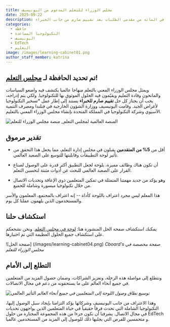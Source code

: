 ```yaml
---
title: مجلس الوزراء للتعلم المدعوم من اليونيسيف
date: 2025-09-22
description: وقد اختيرت لوحة للتعلم المدعوم من اليونيسيف، وهي منبر عالمي يقبل فيه أقل من 5 في المائة من مقدمي الطلبات بعد تقييم صارم من جانب الخبراء.
categories:
  - حافظة
  - التكنولوجيا المساعدة
  - اليونيسيف
  - EdTech
  - التعليم
image: /images/learning-cabinet01.png
author_staff_member: katrina
---
```


## تم تحديد الحافظة لـ [مجلس التعلم](https://www.learningcabinet.org/tool/cboard-aac/)!

ويمثل مجلس الوزراء المعني بالتعلم منهاجا عالميا يكتشف فيه واضعو السياسات والمانحون وقادة التعليم ويقيّمون فيه الحلول الموثوق بها للتكنولوجيا. ولكي يتم إدراجه، يجب أن يجتاز كل حل **تقييم صارم للخبراء** يستند إلى إطار عمل \*تسخير التكنولوجيا لأغراض الجيد. وقامت اليونيسيف ووزارة الشؤون الخارجية في فنلندا ومصرف التنمية الآسيوي وشركة التكنولوجيا في المملكة المتحدة بإنشاء مجلس الوزراء المعني بالتعليم.

![منصة مجلس الوزراء للتعلم](/images/learning-cabinet03.png) _المنصة العالمية لمجلس التعلم

## تقدير مرموق

- أقل من **5% من المتقدمين** يقبلون في مجلس إدارة التعلم، مما يجعل هذا التحقق من تأثير لوحة التطبيقات وقابليتها للتوسع على الصعيد العالمي.

- أن تكون هناك وظائف مميزة، بلوحة لجعل التطبيق أكثر قدرة على الوصول لصناع القرار على الصعيد العالمي للبحث عن أدوات مثبتة لتحسين التعلم.

- وهو يؤكد من جديد مهمتنا المتمثلة في تمكين المتعلمين ذوي الإعاقة وتحديات الاتصال من خلال تكنولوجيا ميسورة وشاملة للجميع.

هذا المعلم ليس مجرد اعتراف باللوحة كأداة -- إنه اعتراف بالمجتمع، المعلمون والأسر والمستخدمون الذين يلهمون عملنا كل يوم.

## استكشاف حلنا

يمكنك استكشاف صفحة الحل المنشورة هنا: [لوحة في مجلس التعلم](https://www.learningcabinet.org/tool/cboard-aac/). ونحن نشجعكم على استكشاف جميع الحلول العظيمة التي تم اختيارها.

![صفحة الحل] (/images/learning-cabinet04.png) _Cboard's صفحة مخصصة في مجلس الوزراء للتعلم_

## التطلع إلى الأمام

ونتطلع إلى مواصلة هذه الرحلة، وتعزيز الشراكات، وضمان حصول المزيد من المتعلمين في جميع أنحاء العالم على ما يستحقونه من دعم في مجال الاتصالات.

![التأثير العالمي](/images/learning-cabinet02.png) _توسيع نطاق وصول اللوحة إلى المتعلمين في جميع أنحاء العالم_

وهذا الاعتراف من جانب اليونيسيف وشركائها يؤكد التزامنا بإيجاد سبل الوصول إليها، التكنولوجيا الشاملة التي تحدث فرقاً حقيقياً في حياة المتعلمين الذين يواجهون تحديات في مجال الاتصال. يشرفنا أن نكون جزءا من هذه المجموعة المختارة من حلول EdTech و متحمسين للفرص التي يجلبها ذلك للوصول إلى المزيد من المستخدمين عالميا.